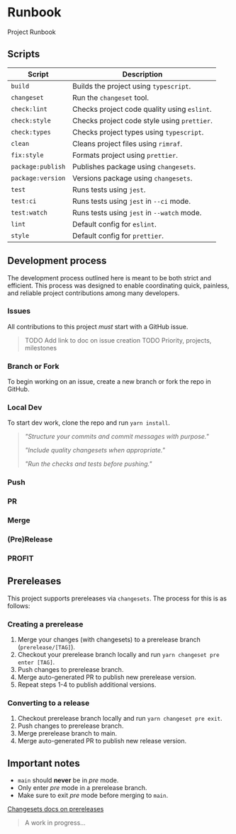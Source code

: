# Runbook

Project Runbook

## Scripts

| Script            | Description                                 |
| ----------------- | ------------------------------------------- |
| `build`           | Builds the project using `typescript`.      |
| `changeset`       | Run the `changeset` tool.                   |
| `check:lint`      | Checks project code quality using `eslint`. |
| `check:style`     | Checks project code style using `prettier`. |
| `check:types`     | Checks project types using `typescript`.    |
| `clean`           | Cleans project files using `rimraf`.        |
| `fix:style`       | Formats project using `prettier`.           |
| `package:publish` | Publishes package using `changesets`.       |
| `package:version` | Versions package using `changesets`.        |
| `test`            | Runs tests using `jest`.                    |
| `test:ci`         | Runs tests using `jest` in `--ci` mode.     |
| `test:watch`      | Runs tests using `jest` in `--watch` mode.  |
| `lint`            | Default config for `eslint`.                |
| `style`           | Default config for `prettier`.              |

## Development process

<!-- TODO This should be a separate doc -->

The development process outlined here is meant to be both strict and efficient. This process was designed to enable coordinating quick, painless, and reliable project contributions among many developers.

### Issues

All contributions to this project _must_ start with a GitHub issue.

> TODO Add link to doc on issue creation
> TODO Priority, projects, milestones

### Branch or Fork

To begin working on an issue, create a new branch or fork the repo in GitHub.

### Local Dev

To start dev work, clone the repo and run `yarn install`.

<!-- TODO act cli docs
To run the `tests` job using the large image:

```shell
act -j tests -P ubuntu-latest=nektos/act-environments-ubuntu:18.04
```
-->

> _"Structure your commits and commit messages with purpose."_
>
> _"Include quality changesets when appropriate."_
>
> _"Run the checks and tests before pushing."_

### Push

<!-- TODO talk about commit structure (especially with changesets) -->

### PR

### Merge

<!-- TODO maybe not separate from PR -->

### (Pre)Release

### PROFIT

## Prereleases

This project supports prereleases via `changesets`. The process for this is as follows:

### Creating a prerelease

1. Merge your changes (with changesets) to a prerelease branch (`prerelease/[TAG]`).
2. Checkout your prerelease branch locally and run `yarn changeset pre enter [TAG]`.
3. Push changes to prerelease branch.
4. Merge auto-generated PR to publish new prerelease version.
5. Repeat steps 1-4 to publish additional versions.

### Converting to a release

1. Checkout prerelease branch locally and run `yarn changeset pre exit`.
2. Push changes to prerelease branch.
3. Merge prerelease branch to main.
4. Merge auto-generated PR to publish new release version.

## Important notes

- `main` should **never** be in _pre_ mode.
- Only enter _pre_ mode in a prerelease branch.
- Make sure to exit _pre_ mode before merging to `main`.

[Changesets docs on prereleases][changesets-prereleases-docs-link]

> A work in progress...

[changesets-prereleases-docs-link]: https://github.com/atlassian/changesets/blob/c426035565cfac518238c8bf32f3c496c66c0657/docs/prereleases.md

